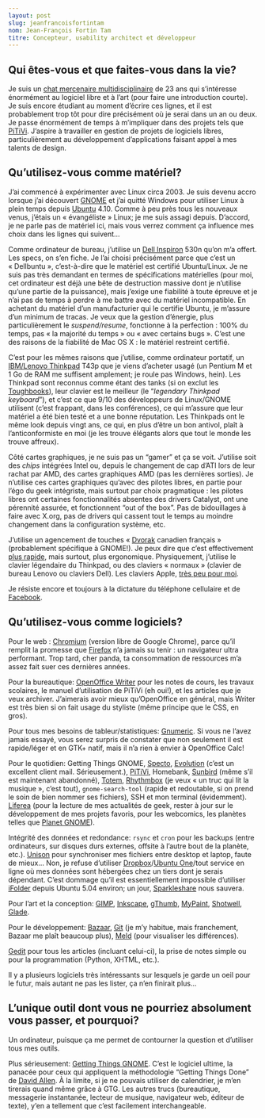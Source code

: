 ```yaml
---
layout: post
slug: jeanfrancoisfortintam
nom: Jean-François Fortin Tam
titre: Concepteur, usability architect et développeur
---
```


## Qui êtes-vous et que faites-vous dans la vie?

Je suis un [chat mercenaire multidisciplinaire](http://jeff.ecchi.ca) de 23 ans qui s’intéresse énormément au logiciel libre et à l’art (pour faire une introduction courte). Je suis encore étudiant au moment d’écrire ces lignes, et il est probablement trop tôt pour dire précisément où je serai dans un an ou deux. Je passe énormément de temps à m’impliquer dans des projets tels que [PiTiVi](http://www.pitivi.org). J’aspire à travailler en gestion de projets de logiciels libres, particulièrement au développement d’applications faisant appel à mes talents de design.

## Qu’utilisez-vous comme matériel?

J’ai commencé à expérimenter avec Linux circa 2003. Je suis devenu accro lorsque j’ai découvert [GNOME](http://gnome.org) et j’ai quitté Windows pour utiliser Linux à plein temps depuis [Ubuntu](http://ubuntu.com) 4.10. Comme à peu près tous les nouveaux venus, j’étais un « évangéliste » Linux; je me suis assagi depuis. D’accord, je ne parle pas de matériel ici, mais vous verrez comment ça influence mes choix dans les lignes qui suivent…

Comme ordinateur de bureau, j’utilise un [Dell Inspiron](https://secure.wikimedia.org/wikipedia/fr/wiki/Dell_Inspiron) 530n qu’on m’a offert. Les specs, on s’en fiche. Je l’ai choisi précisément parce que c’est un « Dellbuntu », c’est-à-dire que le matériel est certifié Ubuntu/Linux. Je ne suis pas très demandant en termes de spécifications matérielles (pour moi, cet ordinateur est déjà une bête de destruction massive dont je n’utilise qu’une partie de la puissance), mais j’exige une fiabilité à toute épreuve et je n’ai pas de temps à perdre à me battre avec du matériel incompatible. En achetant du matériel d’un manufacturier qui le certifie Ubuntu, je m’assure d’un minimum de tracas. Je veux que la gestion d’énergie, plus particulièrement le *suspend/resume*, fonctionne à la perfection : 100% du temps, pas « la majorité du temps » ou « avec certains bugs ». C’est une des raisons de la fiabilité de Mac OS X : le matériel restreint certifié.

C’est pour les mêmes raisons que j’utilise, comme ordinateur portatif, un [IBM/Lenovo Thinkpad](https://secure.wikimedia.org/wikipedia/fr/wiki/ThinkPad) T43p que je viens d’acheter usagé (un Pentium M et 1 Go de RAM me suffisent amplement; je roule pas Windows, hein). Les Thinkpad sont reconnus comme étant des tanks (si on exclut les [Toughbooks](https://secure.wikimedia.org/wikipedia/fr/wiki/Toughbook)), leur clavier est le meilleur (le “*legendary Thinkpad keyboard*”), et c’est ce que 9/10 des développeurs de Linux/GNOME utilisent (c’est frappant, dans les conférences), ce qui m’assure que leur matériel a été bien testé et a une bonne réputation. Les Thinkpads ont le même look depuis vingt ans, ce qui, en plus d’être un bon antivol, plaît à l’anticonformiste en moi (je les trouve élégants alors que tout le monde les trouve affreux).

Côté cartes graphiques, je ne suis pas un “gamer” et ça se voit. J’utilise soit des *chips* intégrées Intel ou, depuis le changement de cap d’ATI lors de leur rachat par AMD, des cartes graphiques AMD (pas les dernières sorties). Je n’utilise ces cartes graphiques qu’avec des pilotes libres, en partie pour l’égo du geek intégriste, mais surtout par choix pragmatique : les pilotes libres ont certaines fonctionnalités absentes des drivers Catalyst, ont une pérennité assurée, et fonctionnent “out of the box”. Pas de bidouillages à faire avec X.org, pas de drivers qui cassent tout le temps au moindre changement dans la configuration système, etc.

J’utilise un agencement de touches « [Dvorak](http://dvzine.org/zine/01-toc.html) canadien français » (probablement spécifique à GNOME!). Je peux dire que c’est effectivement [plus rapide](http://jeff.ecchi.ca/blog/2008/01/07/le-dvorak-et-la-langue-prise-deux/), mais surtout, plus ergonomique. Physiquement, j’utilise le clavier légendaire du Thinkpad, ou des claviers « normaux » (clavier de bureau Lenovo ou claviers Dell). Les claviers Apple, [très peu pour moi](http://jeff.ecchi.ca/blog/2008/09/19/apple-aluminium-keyboard-and-repetitive-strain-injury-rsi/).

Je résiste encore et toujours à la dictature du téléphone cellulaire et de [Facebook](https://www.facebook.com).

## Qu’utilisez-vous comme logiciels?

Pour le web : [Chromium](http://www.chromium.org) (version libre de Google Chrome), parce qu’il remplit la promesse que [Firefox](http://getfirefox.com) n’a jamais su tenir : un navigateur ultra performant. Trop tard, cher panda, ta consommation de ressources m’a assez fait suer ces dernières années.

Pour la bureautique: [OpenOffice Writer](http://openoffice.org) pour les notes de cours, les travaux scolaires, le manuel d’utilisation de PiTiVi (eh oui!), et les articles que je veux archiver. J’aimerais avoir mieux qu’OpenOffice en général, mais Writer est très bien si on fait usage du styliste (même principe que le CSS, en gros).

Pour tous mes besoins de tableur/statistiques: [Gnumeric](http://www.gnumeric.org). Si vous ne l’avez jamais essayé, vous serez surpris de constater que non seulement il est rapide/léger et en GTK+ natif, mais il n’a rien à envier à OpenOffice Calc!

Pour le quotidien: Getting Things GNOME, [Specto](http://specto.sf.net), [Evolution](http://projects.gnome.org/evolution/) (c’est un excellent client mail. Sérieusement.), [PiTiVi](http://www.pitivi.org), Homebank, [Sunbird](https://www.mozilla.org/projects/calendar/sunbird/) (même s’il est maintenant abandonné), [Totem](http://www.gnome.org/projects/totem/), [Rhythmbox](http://projects.gnome.org/rhythmbox/) (je veux « un truc qui lit la musique », c’est tout), `gnome-search-tool` (rapide et redoutable, si on prend le soin de bien nommer ses fichiers), SSH et mon terminal (évidemment). [Liferea](http://liferea.sourceforge.net/) (pour la lecture de mes actualités de geek, rester à jour sur le développement de mes projets favoris, pour les webcomics, les planètes telles que [Planet GNOME](http://planet.gnome.org)).

Intégrité des données et redondance: `rsync` et `cron` pour les backups (entre ordinateurs, sur disques durs externes, offsite à l’autre bout de la planète, etc.). [Unison](http://doc.ubuntu-fr.org/unison) pour synchroniser mes fichiers entre desktop et laptop, faute de mieux… Non, je refuse d’utiliser [Dropbox](http://dropbox.com)/[Ubuntu One](http://one.ubuntu.com)/tout service en ligne où mes données sont hébergées chez un tiers dont je serais dépendant. C’est dommage qu’il est essentiellement impossible d’utiliser [iFolder](http://www.ifolder.com/) depuis Ubuntu 5.04 environ; un jour, [Sparkleshare](http://sparkleshare.org) nous sauvera.

Pour l’art et la conception: [GIMP](http://gimp.org), [Inkscape](http://inkscape.org), [gThumb](http://live.gnome.org/gthumb), [MyPaint](http://mypaint.intilinux.com/), [Shotwell](http://www.yorba.org/shotwell/), [Glade](http://glade.gnome.org/).

Pour le développement: [Bazaar](http://bazaar.canonical.com), [Git](http://git-scm.com) (je m’y habitue, mais franchement, Bazaar me plaît beaucoup plus), [Meld](http://live.gnome.org/Meld/) (pour visualiser les différences).

[Gedit](http://www.gnome.org/projects/gedit/) pour tous les articles (incluant celui-ci), la prise de notes simple ou pour la programmation (Python, XHTML, etc.).

Il y a plusieurs logiciels très intéressants sur lesquels je garde un oeil pour le futur, mais autant ne pas les lister, ça n’en finirait plus…

## L’unique outil dont vous ne pourriez absolument vous passer, et pourquoi?

Un ordinateur, puisque ça me permet de contourner la question et d’utiliser tous mes outils.

Plus sérieusement: [Getting Things GNOME](http://gtg.fritalk.com). C’est le logiciel ultime, la panacée pour ceux qui appliquent la méthodologie “Getting Things Done” de [David Allen](http://www.davidco.com/). À la limite, si je ne pouvais utiliser de calendrier, je m’en tirerais quand même grâce à GTG. Les autres trucs (bureautique, messagerie instantanée, lecteur de musique, navigateur web, éditeur de texte), y’en a tellement que c’est facilement interchangeable.
